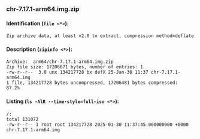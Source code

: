 ### chr-7.17.1-arm64.img.zip
#### Identification (`file <*>`):
```
Zip archive data, at least v2.0 to extract, compression method=deflate
```
#### Description (`zipinfo <*>`):
```
Archive:  arm64/chr-7.17.1-arm64.img.zip
Zip file size: 17206671 bytes, number of entries: 1
-rw-r--r--  3.0 unx 134217728 bx defX 25-Jan-30 11:37 chr-7.17.1-arm64.img
1 file, 134217728 bytes uncompressed, 17206481 bytes compressed:  87.2%
```
#### Listing (`ls -AlR --time-style=full-iso <*>`):
```
/:
total 131072
-rw-r--r-- 1 root root 134217728 2025-01-30 11:37:45.000000000 +0000 chr-7.17.1-arm64.img
```

